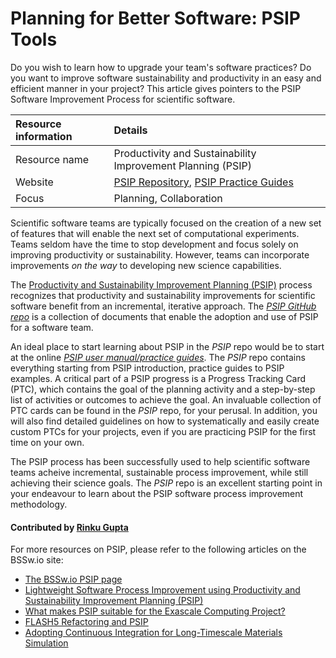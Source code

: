 <!-- # Digging Deeper into PSIP Software Process Improvement Methodology-->
# Planning for Better Software: PSIP Tools

Do you wish to learn how to upgrade your team's software practices? Do you want to improve software sustainability and productivity in an easy and efficient manner in your project? This article gives pointers to the PSIP Software Improvement Process for scientific software.

Resource information | Details 
:--- | :--- 
Resource name | Productivity and Sustainability Improvement Planning (PSIP)
Website | [PSIP Repository](https://github.com/bssw-psip), [PSIP Practice Guides](https://github.com/bssw-psip/practice-guides/blob/master/README.md)
Focus | Planning, Collaboration

Scientific software teams are typically focused on the creation of a new set of features that will enable the next set of computational experiments.  Teams seldom have the time to stop development and focus solely on improving productivity or sustainability.  However, teams can incorporate improvements *on the way* to developing new science capabilities.

The [Productivity and Sustainability Improvement Planning (PSIP)](https://bssw.io/psip) process recognizes that productivity and sustainability improvements for scientific software benefit from an incremental, iterative approach.  The *[PSIP GitHub repo](https://github.com/bssw-psip)* is a collection of documents that enable the adoption and use of PSIP for a software team.  

An ideal place to start learning about PSIP in the *PSIP* repo would be to start at the online *[PSIP user manual/practice guides](https://github.com/bssw-psip/practice-guides/blob/master/README.md)*. The *PSIP* repo contains everything starting from PSIP introduction, practice guides to PSIP examples. A critical part of a PSIP progress is a Progress Tracking Card (PTC), which contains the goal of the planning activity and a step-by-step list of activities or outcomes to achieve the goal. An invaluable collection of PTC cards can be found in the *PSIP* repo, for your perusal. In addition, you will also find detailed guidelines on how to systematically and easily create custom PTCs for your projects, even if you are practicing PSIP for the first time on your own.

The PSIP process has been successfully used to help scientific software teams acheive incremental, sustainable process improvement, while still achieving their science goals. The *PSIP* repo is an excellent starting point in your endeavour to learn about the PSIP software process improvement methodology.

#### Contributed by [Rinku Gupta](http://github.com/rinkug)


For more resources on PSIP, please refer to the following articles on the BSSw.io site:
- [The BSSw.io PSIP page](https://bssw.io/psip)
- [Lightweight Software Process Improvement using Productivity and Sustainability Improvement Planning (PSIP)](https://bssw.io/items/lightweight-software-process-improvement-using-productivity-and-sustainability-improvement-planning-psip)
- [What makes PSIP suitable for the Exascale Computing Project?](https://bssw.io/items/what-makes-psip-suitable-for-the-exascale-computing-project)
- [FLASH5 Refactoring and PSIP](https://bssw.io/blog_posts/flash5-refactoring-and-psip)
- [Adopting Continuous Integration for Long-Timescale Materials Simulation](https://bssw.io/blog_posts/adopting-continuous-integration-for-long-timescale-materials-simulation)



<!---
Publish: yes
Pinned: yes
Categories: Planning, Collaboration
Topics: Software process improvement, Strategies for more effective teams 
Tags: website
Level: 2
Prerequisites: defaults
Aggregate: none

% LCM: temporarily drop 'requirements' topic in order to get poster screen shot
--->
